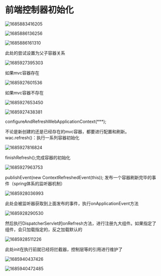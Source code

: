# 前端控制器初始化

![1685883416205](image/23-06-04-前端控制器初始化/1685883416205.png)

![1685886136256](image/23-06-04-前端控制器初始化/1685886136256.png)

![1685886161310](image/23-06-04-前端控制器初始化/1685886161310.png)

此处的尝试设置为父子容器关系

![1685927395303](image/23-06-04-前端控制器初始化/1685927395303.png)

如果mvc容器存在

![1685927601536](image/23-06-04-前端控制器初始化/1685927601536.png)

如果mvc容器不存在

![1685927653450](image/23-06-04-前端控制器初始化/1685927653450.png)

![1685927438381](image/23-06-04-前端控制器初始化/1685927438381.png)

configureAndRefreshWebApplicationContext(***);

不论是新创建的还是已经存在的mvc容器，都要进行配置和刷新。wac.refresh()：执行一系列容器初始化

![1685927816824](image/23-06-04-前端控制器初始化/1685927816824.png)

finishRefresh();完成容器的初始化

![1685927963753](image/23-06-04-前端控制器初始化/1685927963753.png)

publishEvent(new ContextRefreshedEvent(this)); 发布一个容器刷新完毕的事件（spring体系的监听器机制）

![1685928036993](image/23-06-04-前端控制器初始化/1685928036993.png)

此处会被监听器获取到上面发布的事件，执行onApplicationEvent方法

![1685928290530](image/23-06-04-前端控制器初始化/1685928290530.png)

然后执行DispatcherServlet的onRefresh方法，进行注册九大组件。如果指定了组件，会只加载指定的，反之加载默认的

![1685928511226](image/23-06-04-前端控制器初始化/1685928511226.png)

此处init在执行前就已经将拦截器，控制层等的引用进行维护了

![1685940437426](image/23-06-04-前端控制器初始化/1685940437426.png)

![1685940472485](image/23-06-04-前端控制器初始化/1685940472485.png)
